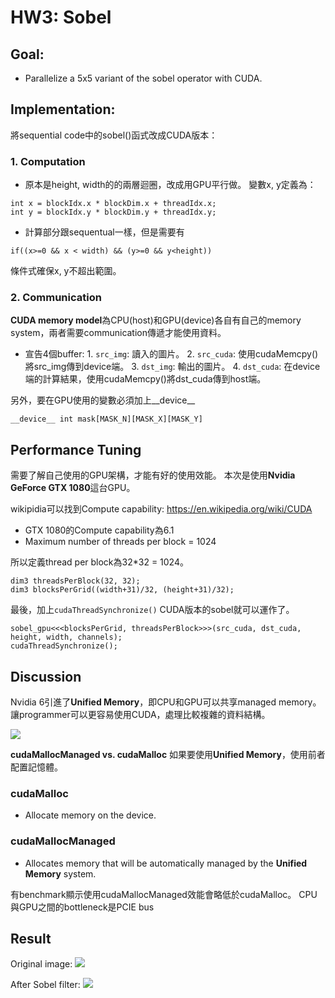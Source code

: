 # HW3: Sobel

## Goal:
* Parallelize a 5x5 variant of the sobel operator with CUDA.

## Implementation:
將sequential code中的sobel()函式改成CUDA版本：

### 1. Computation
*    原本是height, width的的兩層迴圈，改成用GPU平行做。
    變數x, y定義為：
```
int x = blockIdx.x * blockDim.x + threadIdx.x;
int y = blockIdx.y * blockDim.y + threadIdx.y;
```
* 計算部分跟sequentual一樣，但是需要有
```
if((x>=0 && x < width) && (y>=0 && y<height))
```
條件式確保x, y不超出範圍。


### 2. Communication
**CUDA memory model**為CPU(host)和GPU(device)各自有自己的memory system，兩者需要communication傳遞才能使用資料。
* 宣告4個buffer: 
        1. `src_img`: 讀入的圖片。
        2. `src_cuda`: 使用cudaMemcpy()將src_img傳到device端。
        3. `dst_img`: 輸出的圖片。
        4. `dst_cuda`: 在device端的計算結果，使用cudaMemcpy()將dst_cuda傳到host端。


另外，要在GPU使用的變數必須加上__device__
```
__device__ int mask[MASK_N][MASK_X][MASK_Y]
```

## Performance Tuning
需要了解自己使用的GPU架構，才能有好的使用效能。
本次是使用**Nvidia GeForce GTX 1080**這台GPU。

wikipidia可以找到Compute capability:
https://en.wikipedia.org/wiki/CUDA

* GTX 1080的Compute capability為6.1
* Maximum number of threads per block = 1024

所以定義thread per block為32*32 = 1024。
```
dim3 threadsPerBlock(32, 32);
dim3 blocksPerGrid((width+31)/32, (height+31)/32);
```
最後，加上`cudaThreadSynchronize()`
CUDA版本的sobel就可以運作了。

```
sobel_gpu<<<blocksPerGrid, threadsPerBlock>>>(src_cuda, dst_cuda, height, width, channels);
cudaThreadSynchronize();
```

## Discussion
Nvidia 6引進了**Unified Memory**，即CPU和GPU可以共享managed memory。
讓programmer可以更容易使用CUDA，處理比較複雜的資料結構。

![](https://i.imgur.com/RyYYDjB.png)

**cudaMallocManaged vs. cudaMalloc**
如果要使用**Unified Memory**，使用前者配置記憶體。

### cudaMalloc
* Allocate memory on the device.

### cudaMallocManaged
* Allocates memory that will be automatically managed by the **Unified Memory** system.

有benchmark顯示使用cudaMallocManaged效能會略低於cudaMalloc。
CPU與GPU之間的bottleneck是PCIE bus

## Result

Original image:
![](https://i.imgur.com/Gbkw8tq.png)

After Sobel filter:
![](https://i.imgur.com/MQenfAw.jpg)
